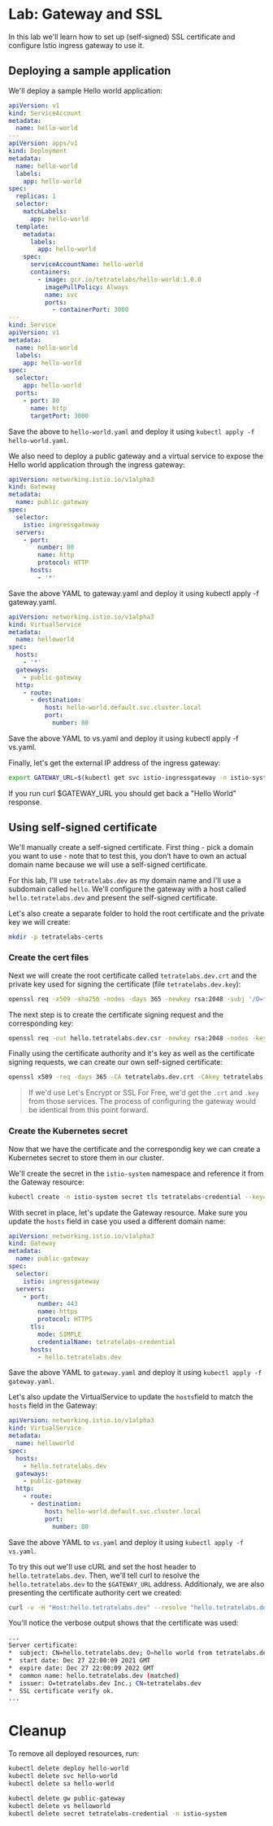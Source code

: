 # Lab: Gateway and SSL

In this lab we'll learn how to set up (self-signed) SSL certificate and configure Istio ingress gateway to use it.

## Deploying a sample application

We'll deploy a sample Hello world application:

```yaml
apiVersion: v1
kind: ServiceAccount
metadata:
  name: hello-world
---
apiVersion: apps/v1
kind: Deployment
metadata:
  name: hello-world
  labels:
    app: hello-world
spec:
  replicas: 1
  selector:
    matchLabels:
      app: hello-world
  template:
    metadata:
      labels:
        app: hello-world
    spec:
      serviceAccountName: hello-world
      containers:
        - image: gcr.io/tetratelabs/hello-world:1.0.0
          imagePullPolicy: Always
          name: svc
          ports:
            - containerPort: 3000
---
kind: Service
apiVersion: v1
metadata:
  name: hello-world
  labels:
    app: hello-world
spec:
  selector:
    app: hello-world
  ports:
    - port: 80
      name: http
      targetPort: 3000
```

Save the above to `hello-world.yaml` and deploy it using `kubectl apply -f hello-world.yaml`.

We also need to deploy a public gateway and a virtual service to expose the Hello world application through the ingress gateway:

```yaml
apiVersion: networking.istio.io/v1alpha3
kind: Gateway
metadata:
  name: public-gateway
spec:
  selector:
    istio: ingressgateway
  servers:
    - port:
        number: 80
        name: http
        protocol: HTTP
      hosts:
        - '*'
```

Save the above YAML to gateway.yaml and deploy it using kubectl apply -f gateway.yaml.

```yaml
apiVersion: networking.istio.io/v1alpha3
kind: VirtualService
metadata:
  name: helloworld
spec:
  hosts:
    - '*'
  gateways:
    - public-gateway
  http:
    - route:
      - destination:
          host: hello-world.default.svc.cluster.local
          port:
            number: 80
```

Save the above YAML to vs.yaml and deploy it using kubectl apply -f vs.yaml.

Finally, let's get the external IP address of the ingress gateway:

```sh
export GATEWAY_URL=$(kubectl get svc istio-ingressgateway -n istio-system -o jsonpath='{.status.loadBalancer.ingress[0].ip}')
```

If you run curl $GATEWAY_URL you should get back a "Hello World" response.

## Using self-signed certificate

We'll manually create a self-signed certificate. First thing - pick a domain you want to use - note that to test this, you don’t have to own an actual domain name because we will use a self-signed certificate.

For this lab, I'll use `tetratelabs.dev` as my domain name and I'll use a subdomain called `hello`. We'll configure the gateway with a host called `hello.tetratelabs.dev` and present the self-signed certificate.

Let's also create a separate folder to hold the root certificate and the private key we will create:

```sh
mkdir -p tetratelabs-certs
```

### Create the cert files

Next we will create the root certificate called `tetratelabs.dev.crt` and the private key used for signing the certificate (file `tetratelabs.dev.key`):

```sh
openssl req -x509 -sha256 -nodes -days 365 -newkey rsa:2048 -subj '/O=tetratelabs.dev Inc./CN=tetratelabs.dev' -keyout tetratelabs.dev.key -out tetratelabs.dev.crt
```

The next step is to create the certificate signing request and the corresponding key:

```sh
openssl req -out hello.tetratelabs.dev.csr -newkey rsa:2048 -nodes -keyout hello.tetratelabs.dev.key -subj '/CN=hello.tetratelabs.dev/O=hello world from tetratelabs.dev'
```

Finally using the certificate authority and it's key as well as the certificate signing requests, we can create our own self-signed certificate:

```sh
openssl x509 -req -days 365 -CA tetratelabs.dev.crt -CAkey tetratelabs.dev.key -set_serial 0 -in hello.tetratelabs.dev.csr -out hello.tetratelabs.dev.crt
```

>If we'd use Let's Encrypt or SSL For Free, we'd get the `.crt` and `.key` from those services. The process of configuring the gateway would be identical from this point forward.

### Create the Kubernetes secret

Now that we have the certificate and the correspondig key we can create a Kubernetes secret to store them in our cluster.

We'll create the secret in the `istio-system` namespace and reference it from the Gateway resource:

```sh
kubectl create -n istio-system secret tls tetratelabs-credential --key=hello.tetratelabs.dev.key --cert=hello.tetratelabs.dev.crt
```

With secret in place, let's update the Gateway resource. Make sure you update the `hosts` field in case you used a different domain name:

```yaml
apiVersion: networking.istio.io/v1alpha3
kind: Gateway
metadata:
  name: public-gateway
spec:
  selector:
    istio: ingressgateway
  servers:
    - port:
        number: 443
        name: https
        protocol: HTTPS
      tls:
        mode: SIMPLE
        credentialName: tetratelabs-credential
      hosts:
        - hello.tetratelabs.dev
```

Save the above YAML to `gateway.yaml` and deploy it using `kubectl apply -f gateway.yaml`.

Let's also update the VirtualService to update the `hosts`field to match the `hosts` field in the Gateway:

```yaml
apiVersion: networking.istio.io/v1alpha3
kind: VirtualService
metadata:
  name: helloworld
spec:
  hosts:
    - hello.tetratelabs.dev
  gateways:
    - public-gateway
  http:
    - route:
      - destination:
          host: hello-world.default.svc.cluster.local
          port:
            number: 80
```

Save the above YAML to `vs.yaml` and deploy it using `kubectl apply -f vs.yaml`.

To try this out we'll use cURL and set the host header to `hello.tetratelabs.dev`. Then, we'll tell curl to resolve the `hello.tetratelabs.dev` to the `$GATEWAY_URL` address. Additionaly, we are also presenting the certificate authority cert we created:

```sh
curl -v -H "Host:hello.tetratelabs.dev" --resolve "hello.tetratelabs.dev:443:$GATEWAY_URL" --cacert tetratelabs.dev.crt "https://hello.tetratelabs.dev:443"
```

You'll notice the verbose output shows that the certificate was used:

```sh
...
Server certificate:
*  subject: CN=hello.tetratelabs.dev; O=hello world from tetratelabs.dev
*  start date: Dec 27 22:00:09 2021 GMT
*  expire date: Dec 27 22:00:09 2022 GMT
*  common name: hello.tetratelabs.dev (matched)
*  issuer: O=tetratelabs.dev Inc.; CN=tetratelabs.dev
*  SSL certificate verify ok.
...
```

# Cleanup

To remove all deployed resources, run:

```sh
kubectl delete deploy hello-world
kubectl delete svc hello-world
kubectl delete sa hello-world

kubectl delete gw public-gateway
kubectl delete vs helloworld
kubectl delete secret tetratelabs-credential -n istio-system
```






